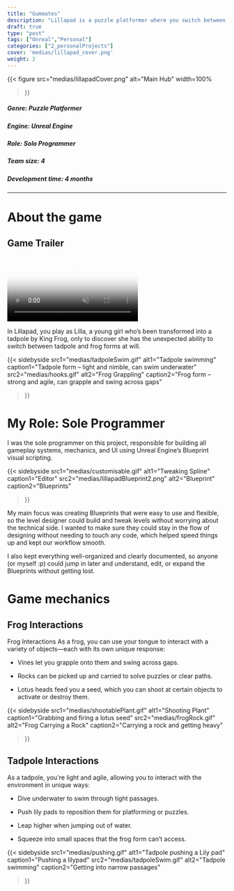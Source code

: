 ```yaml
---
title: "Gummates"
description: "Lillapad is a puzzle platformer where you switch between a tadpole and a frog, utilizing the unique abilities of each form to navigate through various levels."
draft: true
type: "post"
tags: ["Unreal","Personal"]
categories: ["2_personalProjects"]
cover: 'medias/lillapad_cover.png'
weight: 2
---
```


{{< figure 
src="medias/lillapadCover.png" 
alt="Main Hub"
width=100%
>}}

##### **Genre:** Puzzle Platformer
#####  **Engine:** Unreal Engine
#####  **Role:** Solo Programmer
##### **Team size:** 4
#####  **Development time:** 4 months

---

# About the game

## Game Trailer

<div class="video-container">
<video  muted controls loading="lazy" poster="medias/lillapad_poster.png">
  <source src="medias/LillapadTrailer.mp4" type="video/mp4">
</video>
</div>

In Lillapad, you play as Lilla, a young girl who’s been transformed into a tadpole by King Frog, only to discover she has the unexpected ability to switch between tadpole and frog forms at will.

{{< sidebyside
  src1="medias/tadpoleSwim.gif"
  alt1="Tadpole swimming"
  caption1="Tadpole form – light and nimble, can swim underwater"
  src2="medias/hooks.gif"
  alt2="Frog Grappling"
  caption2="Frog form – strong and agile, can grapple and swing across gaps"
>}}
# My Role: Sole Programmer

I was the sole programmer on this project, responsible for building all gameplay systems, mechanics, and UI using Unreal Engine’s Blueprint visual scripting.

{{< sidebyside
  src1="medias/customisable.gif"
  alt1="Tweaking Spline"
  caption1="Editor"
  src2="medias/lillapadBlueprint2.png"
  alt2="Blueprint"
  caption2="Blueprints"
>}}

My main focus was creating Blueprints that were easy to use and flexible, so the level designer could build and tweak levels without worrying about the technical side. I wanted to make sure they could stay in the flow of designing without needing to touch any code, which helped speed things up and kept our workflow smooth.

I also kept everything well-organized and clearly documented, so anyone (or myself :p) could jump in later and understand, edit, or expand the Blueprints without getting lost.

# Game mechanics

## Frog Interactions
Frog Interactions
As a frog, you can use your tongue to interact with a variety of objects—each with its own unique response:

- Vines let you grapple onto them and swing across gaps.

- Rocks can be picked up and carried to solve puzzles or clear paths.

- Lotus heads feed you a seed, which you can shoot at certain objects to activate or destroy them.

{{< sidebyside
  src1="medias/shootablePlant.gif"
  alt1="Shooting Plant"
  caption1="Grabbing and firing a lotus seed"
  src2="medias/frogRock.gif"
  alt2="Frog Carrying a Rock"
  caption2="Carrying a rock and getting heavy"
>}}

## Tadpole Interactions
As a tadpole, you're light and agile, allowing you to interact with the environment in unique ways:

- Dive underwater to swim through tight passages.

- Push lily pads to reposition them for platforming or puzzles.

- Leap higher when jumping out of water.

- Squeeze into small spaces that the frog form can’t access.

{{< sidebyside
  src1="medias/pushing.gif"
  alt1="Tadpole pushing a Lily pad"
  caption1="Pushing a lilypad"
  src2="medias/tadpoleSwim.gif"
  alt2="Tadpole swimming"
  caption2="Getting into narrow passages"
>}}
